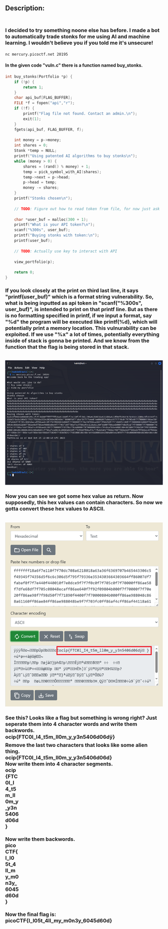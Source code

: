 <h2>Description: <br><br> </h2>
<h3>I decided to try something noone else has before. I made a bot to automatically trade stonks for me using AI and machine learning. I wouldn't believe you if you told me it's unsecure!</h3>


`nc mercury.picoctf.net 20195`

<h4>In the given code "vuln.c" there is a function named buy_stonks.</h4>

```c
int buy_stonks(Portfolio *p) {
	if (!p) {
		return 1;
	}
	char api_buf[FLAG_BUFFER];
	FILE *f = fopen("api","r");
	if (!f) {
		printf("Flag file not found. Contact an admin.\n");
		exit(1);
	}
	fgets(api_buf, FLAG_BUFFER, f);

	int money = p->money;
	int shares = 0;
	Stonk *temp = NULL;
	printf("Using patented AI algorithms to buy stonks\n");
	while (money > 0) {
		shares = (rand() % money) + 1;
		temp = pick_symbol_with_AI(shares);
		temp->next = p->head;
		p->head = temp;
		money -= shares;
	}
	printf("Stonks chosen\n");

	// TODO: Figure out how to read token from file, for now just ask

	char *user_buf = malloc(300 + 1);
	printf("What is your API token?\n");
	scanf("%300s", user_buf);
	printf("Buying stonks with token:\n");
	printf(user_buf);

	// TODO: Actually use key to interact with API

	view_portfolio(p);

	return 0;
}
```

<h3>If you look closely at the print on third last line, it says "printf(user_buf)" which is a format string vulnerability. So, what is being inputted as api token in "scanf("%300s", user_buf)", is intended to print on that printf line. But as there is no formatting specified in printf, if we input a format, say "%d" the program will be executed like printf(%d), which will potentially print a memory location. This vulnurability can be exploited. If we use "%x" a lot of times, potentially everything inside of stack is gonna be printed. And we know from the function that the flag is being stored in that stack.</h3><br>

<img src="resources/stonks1.png">

<h3>Now you can see we got some hex value as return. Now supposedly, this hex values can contain characters. So now we gotta convert these hex values to ASCII.</h3><br>

<img src="resources/stonks2.png">

<h3>See this? Looks like a flag but something is wrong right? Just seperate them into 4 character words and write them backwords.
<br>
ocip{FTC0l_I4_t5m_ll0m_y_y3n5406d06dÿ}
<br>Remove the last two characters that looks like some alien thing.
<br>
ocip{FTC0l_I4_t5m_ll0m_y_y3n5406d06d}
<br> Now write them into 4 character segments.
<br>
ocip<br>
{FTC<br>
0l_I<br>
4_t5<br>
m_ll<br>
0m_y<br>
_y3n<br>
5406<br>
d06d<br>
}<br> <br>
Now write them backwords.<br>
pico<br>
CTF{<br>
I_l0<br>
5t_4<br>
ll_m<br>
y_m0<br>
n3y_<br>
6045<br>
d60d<br>
}<br><br>
Now the final flag is: picoCTF{I_l05t_4ll_my_m0n3y_6045d60d}